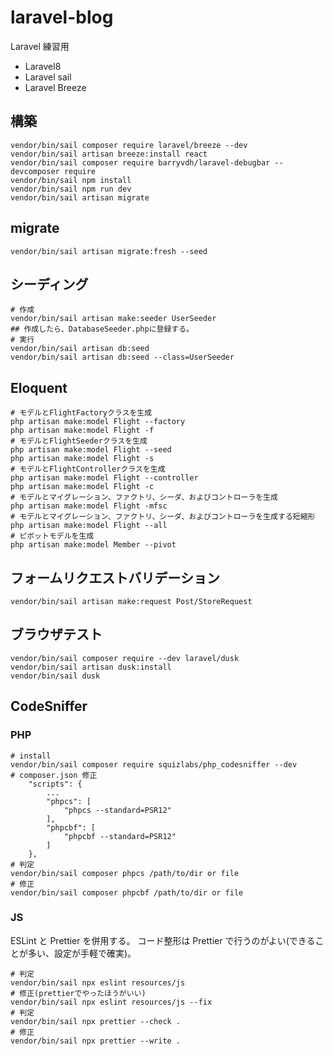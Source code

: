 # laravel-blog

Laravel 練習用

-   Laravel8
-   Laravel sail
-   Laravel Breeze

## 構築

```shell
vendor/bin/sail composer require laravel/breeze --dev
vendor/bin/sail artisan breeze:install react
vendor/bin/sail composer require barryvdh/laravel-debugbar --devcomposer require
vendor/bin/sail npm install
vendor/bin/sail npm run dev
vendor/bin/sail artisan migrate
```

## migrate

```shell
vendor/bin/sail artisan migrate:fresh --seed
```

## シーディング

```shell
# 作成
vendor/bin/sail artisan make:seeder UserSeeder
## 作成したら、DatabaseSeeder.phpに登録する。
# 実行
vendor/bin/sail artisan db:seed
vendor/bin/sail artisan db:seed --class=UserSeeder

```

## Eloquent

```shell
# モデルとFlightFactoryクラスを生成
php artisan make:model Flight --factory
php artisan make:model Flight -f
# モデルとFlightSeederクラスを生成
php artisan make:model Flight --seed
php artisan make:model Flight -s
# モデルとFlightControllerクラスを生成
php artisan make:model Flight --controller
php artisan make:model Flight -c
# モデルとマイグレーション、ファクトリ、シーダ、およびコントローラを生成
php artisan make:model Flight -mfsc
# モデルとマイグレーション、ファクトリ、シーダ、およびコントローラを生成する短縮形
php artisan make:model Flight --all
# ピボットモデルを生成
php artisan make:model Member --pivot
```

## フォームリクエストバリデーション

```shell
vendor/bin/sail artisan make:request Post/StoreRequest
```

## ブラウザテスト

```shell
vendor/bin/sail composer require --dev laravel/dusk
vendor/bin/sail artisan dusk:install
vendor/bin/sail dusk
```

## CodeSniffer

### PHP

```shell
# install
vendor/bin/sail composer require squizlabs/php_codesniffer --dev
# composer.json 修正
    "scripts": {
        ...
        "phpcs": [
            "phpcs --standard=PSR12"
        ],
        "phpcbf": [
            "phpcbf --standard=PSR12"
        ]
    },
# 判定
vendor/bin/sail composer phpcs /path/to/dir or file
# 修正
vendor/bin/sail composer phpcbf /path/to/dir or file
```

### JS

ESLint と Prettier を併用する。
コード整形は Prettier で行うのがよい(できることが多い、設定が手軽で確実)。

```shell
# 判定
vendor/bin/sail npx eslint resources/js
# 修正(prettierでやったほうがいい)
vendor/bin/sail npx eslint resources/js --fix
# 判定
vendor/bin/sail npx prettier --check .
# 修正
vendor/bin/sail npx prettier --write .
```
